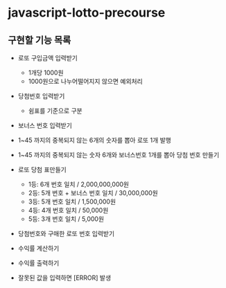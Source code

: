 # javascript-lotto-precourse

## 구현할 기능 목록

- 로또 구입금액 입력받기

  - 1개당 1000원
  - 1000원으로 나누어떨어지지 않으면 예외처리

- 당첨번호 입력받기

  - 쉼표를 기준으로 구분

- 보너스 번호 입력받기

- 1~45 까지의 중복되지 않는 6개의 숫자를 뽑아 로또 1개 발행
- 1~45 까지의 중복되지 않는 숫자 6개와 보너스번호 1개를 뽑아 당첨 번호 만들기
- 로또 당첨 표만들기

  - 1등: 6개 번호 일치 / 2,000,000,000원
  - 2등: 5개 번호 + 보너스 번호 일치 / 30,000,000원
  - 3등: 5개 번호 일치 / 1,500,000원
  - 4등: 4개 번호 일치 / 50,000원
  - 5등: 3개 번호 일치 / 5,000원

- 당첨번호와 구매한 로또 번호 입력받기

- 수익률 계산하기
- 수익률 출력하기

- 잘못된 값을 입력하면 [ERROR] 발생
